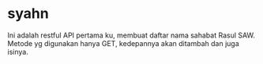 # syahn
Ini adalah restful API pertama ku, membuat daftar nama sahabat Rasul SAW. Metode yg digunakan hanya GET, kedepannya akan ditambah dan juga isinya.
